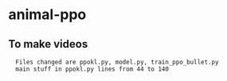 # animal-ppo

## To make videos

```
  Files changed are ppokl.py, model.py, train_ppo_bullet.py
  main stuff in ppokl.py lines from 44 to 140 
```
